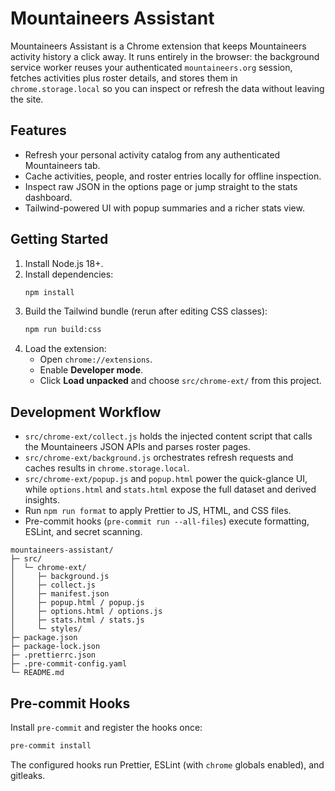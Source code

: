# Mountaineers Assistant

Mountaineers Assistant is a Chrome extension that keeps Mountaineers activity history a click away. It runs entirely in the browser: the background service worker reuses your authenticated `mountaineers.org` session, fetches activities plus roster details, and stores them in `chrome.storage.local` so you can inspect or refresh the data without leaving the site.

## Features
- Refresh your personal activity catalog from any authenticated Mountaineers tab.
- Cache activities, people, and roster entries locally for offline inspection.
- Inspect raw JSON in the options page or jump straight to the stats dashboard.
- Tailwind-powered UI with popup summaries and a richer stats view.

## Getting Started

1. Install Node.js 18+.
2. Install dependencies:
   ```bash
   npm install
   ```
3. Build the Tailwind bundle (rerun after editing CSS classes):
   ```bash
   npm run build:css
   ```
4. Load the extension:
   - Open `chrome://extensions`.
   - Enable **Developer mode**.
   - Click **Load unpacked** and choose `src/chrome-ext/` from this project.

## Development Workflow
- `src/chrome-ext/collect.js` holds the injected content script that calls the Mountaineers JSON APIs and parses roster pages.
- `src/chrome-ext/background.js` orchestrates refresh requests and caches results in `chrome.storage.local`.
- `src/chrome-ext/popup.js` and `popup.html` power the quick-glance UI, while `options.html` and `stats.html` expose the full dataset and derived insights.
- Run `npm run format` to apply Prettier to JS, HTML, and CSS files.
- Pre-commit hooks (`pre-commit run --all-files`) execute formatting, ESLint, and secret scanning.

```
mountaineers-assistant/
├─ src/
│  └─ chrome-ext/
│     ├─ background.js
│     ├─ collect.js
│     ├─ manifest.json
│     ├─ popup.html / popup.js
│     ├─ options.html / options.js
│     ├─ stats.html / stats.js
│     └─ styles/
├─ package.json
├─ package-lock.json
├─ .prettierrc.json
├─ .pre-commit-config.yaml
└─ README.md
```

## Pre-commit Hooks
Install `pre-commit` and register the hooks once:
```bash
pre-commit install
```
The configured hooks run Prettier, ESLint (with `chrome` globals enabled), and gitleaks.
